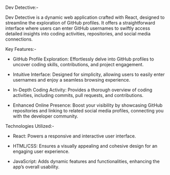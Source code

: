 Dev Detective:-

Dev Detective is a dynamic web application crafted with React, designed to streamline the exploration of GitHub profiles. It offers a straightforward interface where users can enter GitHub usernames to swiftly access detailed insights into coding activities, repositories, and social media connections.

Key Features:-

- GitHub Profile Exploration: Effortlessly delve into GitHub profiles to uncover coding skills, contributions, and project engagement.

- Intuitive Interface: Designed for simplicity, allowing users to easily enter usernames and enjoy a seamless browsing experience.

- In-Depth Coding Activity: Provides a thorough overview of coding activities, including commits, pull requests, and contributions.

- Enhanced Online Presence: Boost your visibility by showcasing GitHub repositories and linking to related social media profiles, connecting you with the developer community.

Technologies Utilized:-

- React: Powers a responsive and interactive user interface.

- HTML/CSS: Ensures a visually appealing and cohesive design for an engaging user experience.

- JavaScript: Adds dynamic features and functionalities, enhancing the app’s overall usability.
